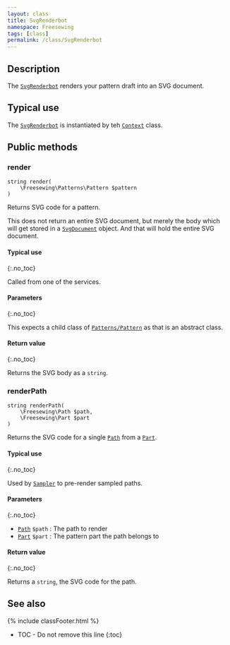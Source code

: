 ```yaml
---
layout: class
title: SvgRenderbot
namespace: Freesewing
tags: [class]
permalink: /class/SvgRenderbot
---
```

## Description 

The [`SvgRenderbot`](SvgRenderbot) renders your pattern draft 
into an SVG document.

## Typical use

The [`SvgRenderbot`](SvgRenderbot) is instantiated by teh [`Context`](Context) class.

## Public methods

### render

```php?start_inline=1
string render( 
    \Freesewing\Patterns\Pattern $pattern 
)
```
Returns SVG code for a pattern.

This does not return an entire SVG document, but merely the body which will get
stored in a [`SvgDocument`](SvgDocument) object. And that will hold the entire SVG document.

#### Typical use
{:.no_toc}

Called from one of the services.

#### Parameters
{:.no_toc}

This expects a child class of [`Patterns/Pattern`](Patterns/Pattern) as that is an abstract class.

#### Return value
{:.no_toc}

Returns the SVG body as a `string`.

### renderPath

```php?start_inline=1
string renderPath( 
    \Freesewing\Path $path,
    \Freesewing\Part $part
)
```
Returns the SVG code for a single [`Path`](Path) from a [`Part`](Part).

#### Typical use
{:.no_toc}

Used by [`Sampler`](Sampler) to pre-render sampled paths. 

#### Parameters
{:.no_toc}

- [`Path`](Path) `$path` : The path to render
- [`Part`](Part) `$part` : The pattern part the path belongs to

#### Return value
{:.no_toc}

Returns a `string`, the SVG code for the path.

## See also
{% include classFooter.html %}
* TOC - Do not remove this line
{:toc}

